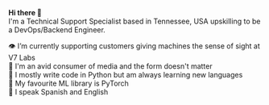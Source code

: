 </h1><b> Hi there 👋</b></h1><br>
I'm a Technical Support Specialist based in Tennessee, USA upskilling to be a DevOps/Backend Engineer.

👁 I’m currently supporting customers giving machines the sense of sight at V7 Labs <br>
🧠 I'm an avid consumer of media and the form doesn't matter <br>
🧪 I mostly write code in Python but am always learning new languages <br>
🔦 My favourite ML library is PyTorch <br>
💬 I speak Spanish and English
